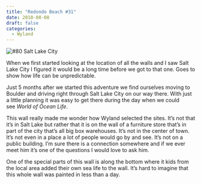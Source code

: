 ```yaml
---
title: "Redondo Beach #31"
date: 2010-08-08
draft: false
categories:
  - Wyland
---
```

![#80 Salt Lake City](../images/80-saltlakecity.jpeg)

When we first started looking at the location of all the walls and I saw Salt Lake City I figured it would be a long time before we got to that one. Goes to show how life can be unpredictable.

Just 5 months after we started this adventure we find ourselves moving to Boulder and driving right through Salt Lake City on our way there. With just a little planning it was easy to get there during the day when we could see _World of Ocean Life_.

This wall really made me wonder how Wyland selected the sites. It’s not that it’s in Salt Lake but rather that it is on the wall of a furniture store that’s in part of the city that’s all big box warehouses. It’s not in the center of town. It’s not even in a place a lot of people would go by and see. It’s not on a public building. I’m sure there is a connection somewhere and if we ever meet him it’s one of the questions I would love to ask him.

One of the special parts of this wall is along the bottom where it kids from the local area added their own sea life to the wall. It’s hard to imagine that this whole wall was painted in less than a day.